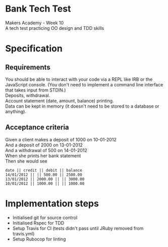 # Bank Tech Test
Makers Academy - Week 10  
A tech test practicing OO design and TDD skills  

# Specification
## Requirements
You should be able to interact with your code via a REPL like IRB or the JavaScript console. (You don't need to implement a command line interface that takes input from STDIN.)  
Deposits, withdrawal.  
Account statement (date, amount, balance) printing.  
Data can be kept in memory (it doesn't need to be stored to a database or anything).  
## Acceptance criteria
Given a client makes a deposit of 1000 on 10-01-2012  
And a deposit of 2000 on 13-01-2012  
And a withdrawal of 500 on 14-01-2012  
When she prints her bank statement  
Then she would see  
```
date || credit || debit || balance  
14/01/2012 || || 500.00 || 2500.00  
13/01/2012 || 2000.00 || || 3000.00  
10/01/2012 || 1000.00 || || 1000.00
```
# Implementation steps
* Initialised git for source control
* Initialised Rspec for TDD
* Setup Travis for CI (tests didn't pass until JRuby removed from travis.yml)
* Setup Rubocop for linting
